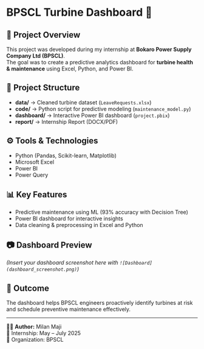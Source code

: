 # BPSCL Turbine Dashboard 🚀

## 📌 Project Overview
This project was developed during my internship at **Bokaro Power Supply Company Ltd (BPSCL)**.  
The goal was to create a predictive analytics dashboard for **turbine health & maintenance** using Excel, Python, and Power BI.

## 📂 Project Structure
- **data/** → Cleaned turbine dataset (`LeaveRequests.xlsx`)  
- **code/** → Python script for predictive modeling (`maintenance_model.py`)  
- **dashboard/** → Interactive Power BI dashboard (`project.pbix`)  
- **report/** → Internship Report (DOCX/PDF)  

## ⚙️ Tools & Technologies
- Python (Pandas, Scikit-learn, Matplotlib)  
- Microsoft Excel  
- Power BI  
- Power Query  

## 📊 Key Features
- Predictive maintenance using ML (93% accuracy with Decision Tree)  
- Power BI dashboard for interactive insights  
- Data cleaning & preprocessing in Excel and Python  

## 📷 Dashboard Preview
*(Insert your dashboard screenshot here with `![Dashboard](dashboard_screenshot.png)`)*  

## 🏁 Outcome
The dashboard helps BPSCL engineers proactively identify turbines at risk and schedule preventive maintenance effectively.

---
👨‍💻 **Author:** Milan Maji  
📅 Internship: May – July 2025  
📍 Organization: BPSCL  
